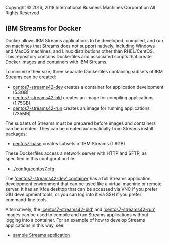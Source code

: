 Copyright &copy; 2016, 2018  International Business Machines Corporation
All Rights Reserved


## IBM Streams for Docker

Docker allows IBM Streams applications to be developed, compiled, and run on machines that Streams does not support natively, including Windows and MacOS machines, and Linux distributions other than RHEL/CentOS. This repository contains Dockerfiles and associated scripts that create Docker images and containers with IBM Streams.

To minimize their size, three separate Dockerfiles containing subsets of IBM Streams can be created:

* [centos7-streams42-dev](centos7-streams42-dev) creates a container for application development (5.3GB)
* [centos7-streams42-bld](centos7-streams42-bld) creates an image for compiling applications (1.75GB)
* [centos7-streams42-run](centos7-streams42-run) creates an image for running applications (735MB)

The subsets of Streams must be prepared before images and containers can be created. They can be created automatically from Streams install packages:

* [centos7-base](centos7-base) creates subsets of IBM Streams (1.9GB)

These Dockerfiles access a network server with HTTP and SFTP, as specified in this configuration file:

* [./config/centos7.cfg](./config/centos7.cfg)

The ['centos7-streams42-dev' container](centos7-streams42-dev) has a full Streams application development environment that can be used like a virtual machine or remote server. It has an Xfce desktop that can be accessed via VNC if you prefer GIU development tools, or you can log into it via SSH if you prefer command-line tools.

Alternatively, the ['centos7-streams42-bld'](centos7-streams42-dev) and ['centos7-streams42-run'](centos7-streams42-dev) images can be used to compile and run Streams applications without logging into a container. For an example of how to develop Streams applications in this way, see:

* [sample Streams application](samples/SampleStreamsApplication)
